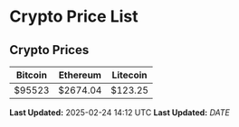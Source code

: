 # Crypto Price List

## Crypto Prices
| Bitcoin | Ethereum | Litecoin |
| ------- | -------- | -------- |
| $95523 | $2674.04 | $123.25 |
**Last Updated:** 2025-02-24 14:12 UTC
**Last Updated:** $DATE$
